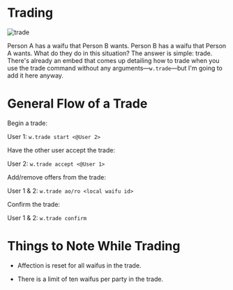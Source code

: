 # Trading

![trade](https://cdn.discordapp.com/attachments/485936130064384001/528453482831806485/unknown.png)

Person A has a waifu that Person B wants. Person B has a waifu that Person A wants. What do they do in this situation? The answer is simple: trade. There's already an embed that comes up detailing how to trade when you use the trade command without any arguments—``w.trade``—but I'm going to add it here anyway.

# General Flow of a Trade

Begin a trade:

User 1: ``w.trade start <@User 2>``

Have the other user accept the trade:

User 2: ``w.trade accept <@User 1>``

Add/remove offers from the trade:

User 1 & 2: ``w.trade ao/ro <local waifu id>``

Confirm the trade:

User 1 & 2: ``w.trade confirm``

# Things to Note While Trading

- Affection is reset for all waifus in the trade.

- There is a limit of ten waifus per party in the trade.
